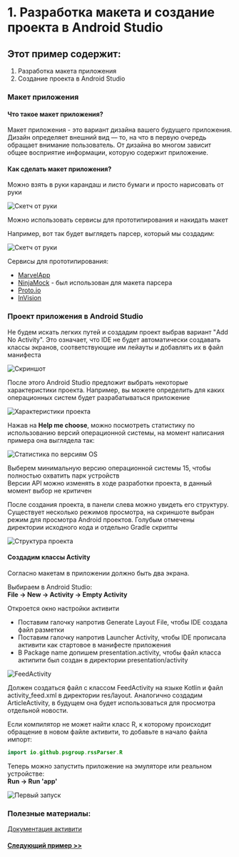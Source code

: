 # 1. Разработка макета и создание проекта в Android Studio

## Этот пример содержит:

1. Разработка макета приложения
2. Создание проекта в Android Studio

### Макет приложения

#### Что такое макет приложения?
Макет приложения - это вариант дизайна вашего будущего приложения. Дизайн определяет внешний вид — то, на что в первую 
очередь обращает внимание пользователь. От дизайна во многом зависит общее восприятие информации, которую содержит 
приложение.

#### Как сделать макет приложения?

Можно взять в руки карандаш и листо бумаги и просто нарисовать от руки

![Скетч от руки](../img/1_handmade_scetch.jpg)

Можно использовать сервисы для прототипирования и накидать макет  

Например, вот так будет выглядеть парсер, который мы создадим:

![Скетч от руки](../img/1_prototype.png)

Сервисы для прототипирования:

* [MarvelApp](https://marvelapp.com/)
* [NinjaMock](https://ninjamock.com/) - был использован для макета парсера
* [Proto.io](https://proto.io/)
* [InVision](https://www.invisionapp.com/)

### Проект приложения в Android Studio

Не будем искать легких путей и создадим проект выбрав вариант "Add No Activity". 
Это означает, что IDE не будет автоматически создавать классы экранов, соответствующие им лейауты и добавлять их в
файл манифеста

![Скриншот](../img/1_create_project.png)

После этого Android Studio предложит выбрать некоторые характеристики проекта. Например, вы можете определить
для каких операционных систем будет разрабатываться приложение  

![Характеристики проекта](../img/1_project_properties.png)

Нажав на **Help me choose**, можно посмотреть статистику по использованию версий операционной системы, на момент
написания примера она выглядела так:

![Статистика по версиям OS](../img/1_api_statistic.png)

Выберем минимальную версию операционной системы 15, чтобы полностью охватить парк устройств  
Версии API можно изменять в ходе разработки проекта, в данный момент выбор не критичен  

После создания проекта, в панели слева можно увидеть его структуру. Существует несколько режимов просмотра,
на скриншоте выбран режим для просмотра Android проектов. Голубым отмечены директории исходного кода и отдельно
Gradle скрипты

![Структура проекта](../img/1_project_directory.png)

#### Создадим классы Activity

Согласно макетам в приложении должно быть два экрана.

Выбираем в Android Studio:  
**File -> New -> Activity -> Empty Activity**

Откроется окно настройки активити  

* Поставим галочку напротив Generate Layout File, чтобы IDE создала файл разметки  
* Поставим галочку напротив Launcher Activity, чтобы IDE прописала активити как стартовое в манифесте приложения
* В Package name допишем presentation.activity, чтобы файл класса актипити был создан в директории presentation/activity

![FeedActivity](../img/1_activity_feed.png)

Должен создаться файл с классом FeedActivity на языке Kotlin и файл activity_feed.xml в директории res/layout.
Аналогично создадим ArticleActivity, в будущем она будет использоваться для просмотра отдельной новости.  

Если компилятор не может найти класс R, к которому происходит обращение в новом файле активити, то добавьте
в начало файла импорт:

```Kotlin
import io.github.psgroup.rssParser.R
```

Теперь можно запустить приложение на эмуляторе или реальном устройстве:  
**Run -> Run 'app'**

![Первый запуск](../img/1_first_run.png)

### Полезные материалы:  
[Документация активити](https://developer.android.com/guide/components/activities?hl=ru)  

#### [Следующий пример >>](../rss_parser_2)